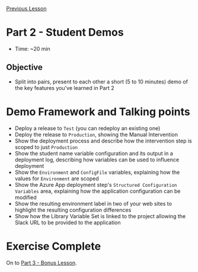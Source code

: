 [Previous Lesson](part-2-lesson-5.md)

# Part 2 - Student Demos
- Time: ~20 min

## Objective
- Split into pairs, present to each other a short (5 to 10 minutes) demo of the key features you've learned in Part 2

# Demo Framework and Talking points
- Deploy a release to `Test` (you can redeploy an existing one)
- Deploy the release to `Production`, showing the Manual Intervention
- Show the deployment process and describe how the intervention step is scoped to just `Production`
- Show the student name variable configuration and its output in a deployment log, describing how variables can be used to influence deployment
- Show the `Environment` and `ConfigFile` variables, explaining how the values for `Environment` are scoped
- Show the Azure App deployment step's `Structured Configuration Variables` area, explaining how the application configuration can be modified
- Show the resulting environment label in two of your web sites to highlight the resulting configuration differences
- Show how the Library Variable Set is linked to the project allowing the Slack URL to be provided to the application

# Exercise Complete
On to [Part 3 - Bonus Lesson](part-3-bonus-lesson.md).